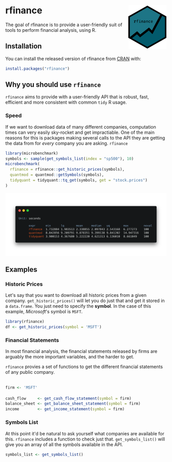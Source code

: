 
# rfinance <img src="man/figures/logo.png" align="right" width="120" />

<!-- badges: start -->
<!-- badges: end -->

The goal of rfinance is to provide a user-friendly suit of tools to perform financial analysis, using R.

## Installation

You can install the released version of rfinance from [CRAN](https://CRAN.R-project.org) with:

``` r
install.packages("rfinance")
```


## Why you should use `rfinance`

`rfinance` aims to provide with a user-friendly API that is robust, fast, efficient and more consistent with common `tidy` R usage.

### Speed

If we want to download data of many different companies, computation times can very easily sky-rocket and get impractiable. One of the main reasons for this is packages making several calls to the API they are getting the data from for _every_ company you are asking. `rfinance` 

```r
library(microbenchmark)
symbols <- sample(get_symbols_list(index = "sp500"), 10)
microbenchmark(
  rfinance = rfinance::get_historic_prices(symbols),
  quantmod = quantmod::getSymbols(symbols),
  tidyquant = tidyquant::tq_get(symbols, get = "stock.prices")
)
```
<img src="man/figures/packages_microbenchmark.png" align="center" width="900" />



## Examples

### Historic Prices

Let's say that you want to download all historic prices from a given company. `get_historic_prices()` will let you do just that and get it stored in a `data.frame`. You just need to specify the **symbol**. In the case of this example, *Microsoft*'s symbol is `MSFT`.

``` r
library(rfinance)
df <- get_historic_prices(symbol = 'MSFT')
```

### Financial Statements

In most financial analysis, the financial statements released by firms are arguably the more important variables, and the harder to get.

`rfinance` provies a set of functions to get the different financial statements of any public company.

```r

firm <- 'MSFT'

cash_flow     <- get_cash_flow_statement(symbol = firm)
balance_sheet <- get_balance_sheet_statement(symbol = firm)
income        <- get_income_statement(symbol = firm)

```

### Symbols List

At this point it'd be natural to ask yourself what companies are available for this. `rfinance` includes a function to check just that. `get_symbols_list()` will give you an array of all the symbols available in the API.

```r
symbols_list <- get_symbols_list()
```

